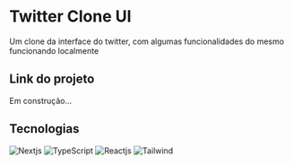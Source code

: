 # Twitter Clone UI
Um clone da interface do twitter, com algumas funcionalidades do mesmo funcionando localmente

## Link do projeto

Em construção...

## Tecnologias

![Nextjs](https://img.shields.io/badge/Next-0a0a0a?style=for-the-badge&logo=next.js)
![TypeScript](https://img.shields.io/badge/Typescript-0a0a0a?style=for-the-badge&logo=typescript)
![Reactjs](https://img.shields.io/badge/React-0a0a0a?style=for-the-badge&logo=react)
![Tailwind](https://img.shields.io/badge/Tailwind-0a0a0a?style=for-the-badge&logo=tailwindcss)
